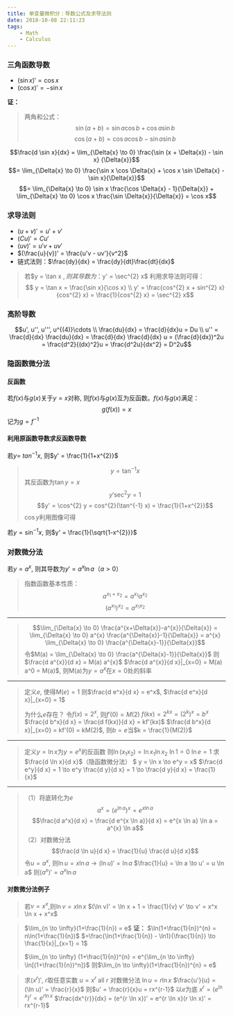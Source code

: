 ```yaml
---
title: 单变量微积分：导数公式及求导法则
date: 2018-10-08 22:11:23
tags:
    - Math
    - Calculus
---
```


### 三角函数导数
- $(\sin x)' = \cos x$
- $(\cos x)' = -\sin x$

**证：**

> 两角和公式：
> $$\sin (a+b) = \sin a \cos b + \cos a \sin b$$ $$\cos (a+b) = \cos a \cos b - \sin a \sin b$$

$$\frac{d \sin x}{dx} = \lim_{\Delta{x} \to 0} \frac{\sin (x + \Delta{x}) - \sin x} {\Delta{x}}$$ $$= \lim_{\Delta{x} \to 0} \frac{\sin x \cos \Delta{x} + \cos x \sin \Delta{x} - \sin x}{\Delta{x}}$$ $$= \lim_{\Delta{x} \to 0} \sin x \frac{\cos \Delta{x} - 1}{\Delta{x}} + \lim_{\Delta{x} \to 0} \cos x \frac{\sin \Delta{x}}{\Delta{x}} = \cos x$$

<!--more-->

### 求导法则
- $(u+v)' = u' + v'$
- $(Cu)' = Cu'$
- $(uv)' = u'v + uv'$
- $(\frac{u}{v})' = \frac{u'v - uv'}{v^2}$
- 链式法则：$\frac{dy}{dx} = \frac{dy}{dt}\frac{dt}{dx}$

> 若$y = \tan x $, 则其导数为：$y' = \sec^{2}  x$
> 利用求导法则可得：
> $$ y = \tan x = \frac{\sin x}{\cos x} \\
> y' = \frac{cos^{2} x + sin^{2} x}{cos^{2} x} = \frac{1}{cos^{2} x} = \sec^{2} x$$

### 高阶导数
$$u', u'', u''', u^{(4)}\cdots \\
\frac{du}{dx} = \frac{d}{dx}u = Du \\
u'' = \frac{d}{dx} \frac{du}{dx} = \frac{d}{dx} \frac{d}{dx} u = (\frac{d}{dx})^2u = \frac{d^2}{(dx)^2}u = \frac{d^2u}{dx^2} = D^2u$$

### 隐函数微分法
#### 反函数
若$f(x)$与$g(x)$关于$y=x$对称, 则$f(x)$与$g(x)$互为反函数。$f(x)$与$g(x)$满足：
$$g(f(x)) = x$$
记为$g=f^{-1}$
#### 利用原函数导数求反函数导数
若$y =\ tan^{-1} x$, 则$y' = \frac{1}{1+x^{2}}$
> $$y = \tan^{-1} x$$
> 其反函数为$\tan y = x$
> $$y' \sec^{2} y = 1 $$ $$y' = \cos^{2} y = cos^{2}(\tan^{-1} x) = \frac{1}{1+x^{2}}$$
> $\cos y$利用图像可得

若$y = \sin^{-1} x$, 则$y' = \frac{1}{\sqrt{1-x^{2}}}$

### 对数微分法
若$y = a^{x}$, 则其导数为$y' = a^{x} \ln{a}$（$a > 0$）
> 指数函数基本性质：
> $$a^{x_{1} + x_{2}} = a^{x_{1}} a^{x_{2}}$$ $$(a^{x_{1}})^{x_{2}} = a^{x_{1} x_{2}}$$

---

> $$\lim_{\Delta{x} \to 0} \frac{a^{x+\Delta{x}}-a^{x}}{\Delta{x}} = \lim_{\Delta{x} \to 0} a^{x} \frac{a^{\Delta{x}}-1}{\Delta{x}} = a^{x} \lim_{\Delta{x} \to 0} \frac{a^{\Delta{x}-1}}{\Delta{x}}$$
> 令$M(a) = \lim_{\Delta{x} \to 0} \frac{a^{\Delta{x}-1}}{\Delta{x}}$
> 则$\frac{d a^{x}}{d x} = M(a) a^{x}$
> $\frac{d a^{x}}{d x}|_{x=0} = M(a) a^0 = M(a)$, 则M(a)为$y=a^x$在$x=0$处的斜率

---

> 定义$e$, 使得$M(e) = 1$
> 则$\frac{d e^x}{d x} = e^x$, $\frac{d e^x}{d x}|_{x=0} = 1$
> 
> 为什么$e$存在？
> 令$f(x) = 2^{x}$, 则$f'(0) = M(2)$
> $f(kx) = 2^{kx} = (2^k)^{x} = b^{x}$
> $\frac{d b^x}{d x} = \frac{d f(kx)}{d x} = kf'(kx)$
> $\frac{d b^x}{d x}|_{x=0} = kf'(0) = kM(2)$, 则$b=e$当$k = \frac{1}{M(2)}$

---

> 定义$y = \ln x$为$y = e^x$的反函数
> 则$\ln(x_{1} x_{2}) = \ln{x_{1}}\ln{x_{2}}$ 
> $\ln 1 = 0$ 
> $\ln e = 1$
> 求$\frac{d \ln x}{d x}$（隐函数微分法）
> $ y = \ln x \to e^y = x$
> $\frac{d e^y}{d x} = 1 \to e^y \frac{d y}{d x} = 1 \to \frac{d y}{d x} = \frac{1}{x}$

---

> （1）将底转化为$e$
> $$a^x = (e^{\ln a})^{x} = e^{x \ln a} $$ $$\frac{d a^x}{d x} = \frac{d e^{x \ln a}}{d x} = e^{x \ln a} \ln a = a^{x} \ln a$$
> （2）对数微分法
> $$\frac{d \ln u}{d x} = \frac{1}{u} \frac{d u}{d x}$$
> 令$u=a^x$, 则$\ln u = x \ln a \to (\ln u)' = \ln a$
> $\frac{1}{u} = \ln a \to u' = u \ln a$
> 则$(a^x)' = a^x \ln a$

#### 对数微分法例子
> 若$v = x^x$,则$\ln v = x \ln x$
> $(\ln v)' = \ln x + 1 = \frac{1}{v} v' \to v' = x^x \ln x + x^x$

> $\lim_{n \to \infty}(1+\frac{1}{n}) = e$
> **证：**
> $\ln(1+\frac{1}{n})^{n} = n\ln(1+\frac{1}{n})$
> $=\frac{\ln(1+\frac{1}{n}) - \ln1}{\frac{1}{n}} \to \frac{1}{x}|_{x=1} = 1$
>
> $\lim_{n \to \infty} (1+\frac{1}{n})^{n} = e^{\lim_{n \to \infty} \ln[(1+\frac{1}{n})^n]}$
> 则$\lim_{n \to \infty}(1+\frac{1}{n})^{n} = e$

> 求$(x^{r})'$, $r$取任意实数
> $u = x^{r}$ all $r$
> 对数微分法
> $\ln u = r\ln x$
> $\frac{u'}{u} = (\ln u)' = \frac{r}{x}$
> 则$u' = \frac{r}{x}u = rx^{r-1}$
> 以$e$为底
> $x^{r} = (e^{\ln x})^{r} = e^{r \ln x}$
> $\frac{dx^{r}}{dx} = (e^{r \ln x})' = e^{r \ln x}(r \ln x)' = rx^{r-1}$
